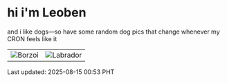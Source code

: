 # hi i'm Leoben

and i like dogs—so have some random dog pics that change whenever my CRON feels like it

|  |  |
|--------|----------|
| ![Borzoi](https://random-dog-vercel.vercel.app/api/random-borzoi?v=1755190380) | ![Labrador](https://random-dog-vercel.vercel.app/api/random-labrador?v=1755190380) |

Last updated: 2025-08-15 00:53 PHT
